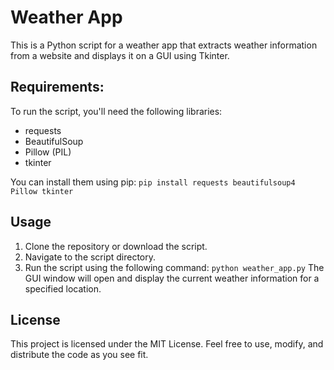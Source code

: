 # Weather App
This is a Python script for a weather app that extracts weather information from a website and displays it on a GUI using Tkinter.

## Requirements:
To run the script, you'll need the following libraries:

- requests
- BeautifulSoup
- Pillow (PIL)
- tkinter

You can install them using pip:
`pip install requests beautifulsoup4 Pillow tkinter`

## Usage
1. Clone the repository or download the script.
2. Navigate to the script directory.
3. Run the script using the following command:
`python weather_app.py`
The GUI window will open and display the current weather information for a specified location.

## License
This project is licensed under the MIT License. Feel free to use, modify, and distribute the code as you see fit.
